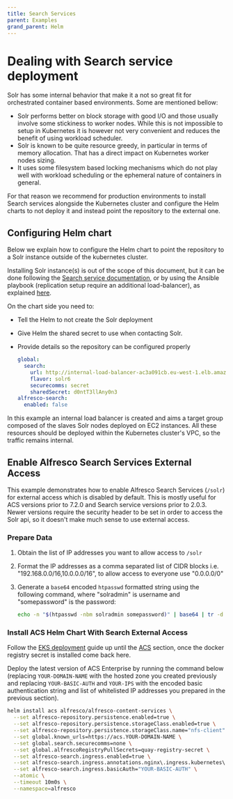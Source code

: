 ```yaml
---
title: Search Services
parent: Examples
grand_parent: Helm
---
```


# Dealing with Search service deployment

Solr has some internal behavior that make it a not so great fit for orchestrated
container based environments. Some are mentioned bellow:

- Solr performs better on block storage with good I/O and those usually involve
  some stickiness to worker nodes. While this is not impossible to setup in
  Kubernetes it is however not very convenient and reduces the benefit of using
  workload scheduler.
- Solr is known to be quite resource greedy, in particular in terms of memory
  allocation. That has a direct impact on Kubernetes worker nodes sizing.
- It uses some filesystem based locking mechanisms which  do not play well with
  workload scheduling or the ephemeral nature of containers in general.

For that reason we recommend for production environments to install Search
services alongside the Kubernetes cluster and configure the Helm charts to not
deploy it and instead point the repository to the external one.

## Configuring Helm chart

Below we explain how to configure the Helm chart to point the repository to a
Solr instance outside of the kubernetes cluster.

Installing Solr instance(s) is out of the scope of this document, but it can be
done following the [Search service
documentation](https://docs.alfresco.com/insight-engine/latest/install/options/#install-without-mutual-tls---http-with-secret-word-zip),
or by using the Ansible playbook (replication setup require an additional
load-balancer), as explained
[here](https://github.com/Alfresco/alfresco-ansible-deployment/blob/master/docs/search-services-deployment-guide.md).

On the chart side you need to:

- Tell the Helm to not create the Solr deployment
- Give Helm the shared secret to use when contacting Solr.
- Provide details so the repository can be configured properly

  ```yaml
  global:
    search:
      url: http://internal-load-balancer-ac3a091cb.eu-west-1.elb.amazonaws.com/solr
      flavor: solr6
      securecomms: secret
      sharedSecret: d0ntT3llAny0n3
  alfresco-search:
    enabled: false
  ```

In this example an internal load balancer is created and aims a target group
composed of the slaves Solr nodes deployed on EC2 instances. All these resources
should be deployed within the Kubernetes cluster's VPC, so the traffic remains
internal.

## Enable Alfresco Search Services External Access

This example demonstrates how to enable Alfresco Search Services (`/solr`) for
external access which is disabled by default. This is mostly useful for ACS
versions prior to 7.2.0 and Search service versions prior to 2.0.3.
Newer versions require the security header to be set in order to access the Solr
api, so it doesn't make much sense to use external access.

### Prepare Data

1. Obtain the list of IP addresses you want to allow access to `/solr`
2. Format the IP addresses as a comma separated list of CIDR blocks i.e.
   "192.168.0.0/16,10.0.0.0/16", to allow access to everyone use "0.0.0.0/0"
3. Generate a `base64` encoded `htpasswd` formatted string using the following
   command, where "solradmin" is username and "somepassword" is the password:

    ```bash
    echo -n "$(htpasswd -nbm solradmin somepassword)" | base64 | tr -d '\n'
    ```

### Install ACS Helm Chart With Search External Access

Follow the [EKS deployment](../eks-deployment.md) guide up until the
[ACS](../eks-deployment.md#development-version-of-charts) section, once the docker registry secret is
installed come back here.

Deploy the latest version of ACS Enterprise by running the command below
(replacing `YOUR-DOMAIN-NAME` with the hosted zone you created previously and
replacing `YOUR-BASIC-AUTH` and `YOUR-IPS` with the encoded basic
authentication string and list of whitelisted IP addresses you prepared in the
previous section).

```bash
helm install acs alfresco/alfresco-content-services \
  --set alfresco-repository.persistence.enabled=true \
  --set alfresco-repository.persistence.storageClass.enabled=true \
  --set alfresco-repository.persistence.storageClass.name="nfs-client" \
  --set global.known_urls=https://acs.YOUR-DOMAIN-NAME \
  --set global.search.securecomms=none \
  --set global.alfrescoRegistryPullSecrets=quay-registry-secret \
  --set alfresco-search.ingress.enabled=true \
  --set alfresco-search.ingress.annotations.nginx\.ingress.kubernetes\.io/whitelist-source-range=10.0.0.0/8 \
  --set alfresco-search.ingress.basicAuth="YOUR-BASIC-AUTH" \
  --atomic \
  --timeout 10m0s \
  --namespace=alfresco
```
